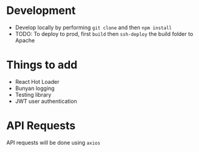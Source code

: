 # Development
* Develop locally by performing `git clone` and then `npm install`
* TODO: To deploy to prod, first `build` then `ssh-deploy` the build folder to Apache

# Things to add
* React Hot Loader
* Bunyan logging
* Testing library
* JWT user authentication

# API Requests
API requests will be done using `axios`